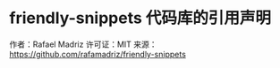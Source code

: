 # friendly-snippets 代码库的引用声明

作者：Rafael Madriz
许可证：MIT
来源：https://github.com/rafamadriz/friendly-snippets


